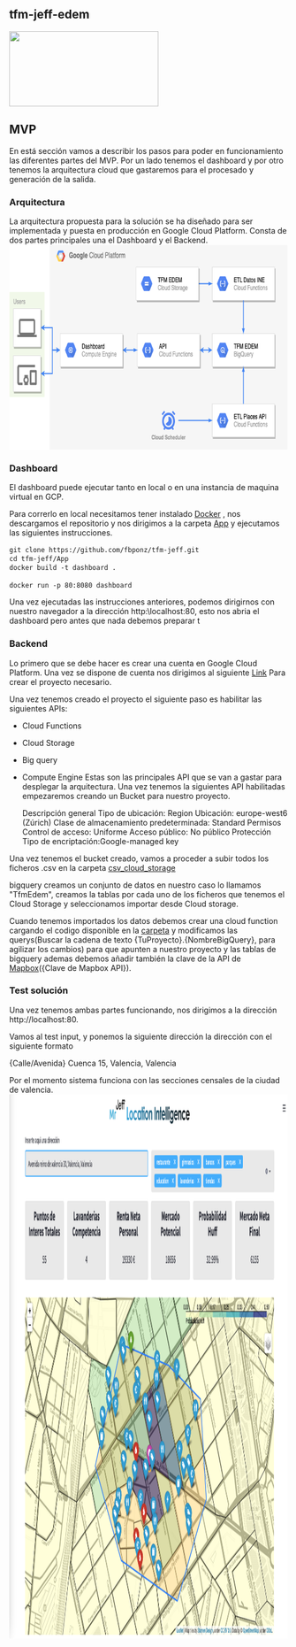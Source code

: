 ## tfm-jeff-edem
<img align="center" width="270" height="136" src="http://www.gepacv.org/wp-content/uploads/2017/01/EDEM-Logo--540x272.png">

## MVP
En está sección vamos a describir los pasos para poder en funcionamiento las diferentes partes del MVP. Por un lado tenemos el dashboard y por otro tenemos la arquitectura cloud que gastaremos para el procesado y generación de la salida.

### Arquitectura
La arquitectura propuesta para la solución se ha diseñado para ser implementada y puesta en producción en Google Cloud Platform.
Consta de dos partes principales una el Dashboard y el Backend.
<img align="center" width="714" height="371" src="/img/gcp_architecture.png">

### Dashboard

El dashboard puede ejecutar tanto en local o en una instancia de maquina virtual en GCP.

Para correrlo en local necesitamos tener instalado [Docker](https://www.docker.com) , nos descargamos el repositorio y nos dirigimos a la carpeta [App](../App) y ejecutamos las siguientes instrucciones.

    git clone https://github.com/fbponz/tfm-jeff.git
    cd tfm-jeff/App
    docker build -t dashboard .

    docker run -p 80:8080 dashboard
Una vez ejecutadas las instrucciones anteriores, podemos dirigirnos con nuestro navegador a la dirección http:\\localhost:80, esto nos abria el dashboard pero antes que nada debemos preparar t

### Backend

Lo primero que se debe hacer es crear una cuenta en Google Cloud Platform. Una vez se dispone de cuenta nos dirigimos al siguiente [Link](https://cloud.google.com/resource-manager/docs/creating-managing-projects) Para crear el proyecto necesario.

Una vez tenemos creado el proyecto el siguiente paso es habilitar las siguientes APIs:
  + Cloud Functions
  + Cloud Storage
  + Big query
  + Compute Engine
Estas son las principales API que se van a gastar para desplegar la arquitectura. Una vez tenemos la siguientes API habilitadas empezaremos creando un Bucket para nuestro proyecto.

      Descripción general
        Tipo de ubicación: Region
        Ubicación: europe-west6 (Zúrich)
        Clase de almacenamiento predeterminada: Standard
      Permisos
        Control de acceso: Uniforme
      Acceso público: No público
      Protección
        Tipo de encriptación:Google-managed key 
        
Una vez tenemos el bucket creado, vamos a proceder a subir todos los ficheros .csv en la carpeta [csv_cloud_storage](csv_cloud_storage/)

bigquery creamos un conjunto de datos en nuestro caso lo llamamos "TfmEdem", creamos la tablas por cada uno de los ficheros que tenemos el Cloud Storage y seleccionamos importar desde Cloud storage.

Cuando tenemos importados los datos debemos crear una cloud function cargando el codigo disponible en la [carpeta](/Cloud_Function) y modificamos las querys(Buscar la cadena de texto {TuProyecto}.{NombreBigQuery}, para agilizar los cambios) para que apunten a nuestro proyecto y las tablas de bigquery ademas debemos añadir también la clave de la API de [Mapbox](../keys)({Clave de Mapbox API}).

### Test solución
Una vez tenemos ambas partes funcionando, nos dirigimos a la dirección http://localhost:80. 

Vamos al test input, y ponemos la siguiente dirección la dirección con el siguiente formato

  {Calle/Avenida} Cuenca 15, Valencia, Valencia

Por el momento sistema funciona con las secciones censales de la ciudad de valencia.
<img align="center" width="1376" height="984" src="/img/Dashboard.png">
 

